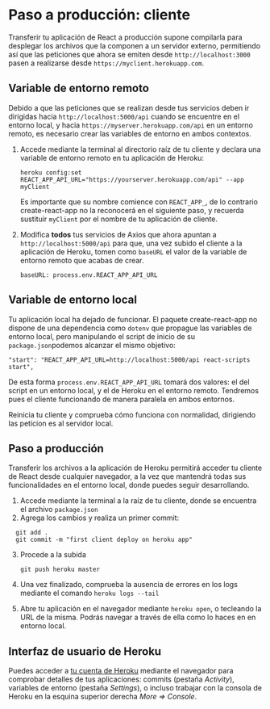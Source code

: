 

# Paso a producción: cliente

Transferir tu aplicación de React a producción supone compilarla para desplegar los archivos que la componen a un servidor externo, permitiendo así que las peticiones que ahora se emiten desde `http://localhost:3000` pasen a realizarse desde `https://myclient.herokuapp.com`.

## Variable de entorno remoto

Debido a que las peticiones que se realizan desde tus servicios deben ir dirigidas hacia `http://localhost:5000/api` cuando se encuentre en el entorno local, y hacia  `https://myserver.herokuapp.com/api` en un entorno remoto, es necesario crear las variables de entorno en ambos contextos.
 
1. Accede mediante la terminal al directorio raíz de tu cliente y declara una variable de entorno remoto en tu aplicación de Heroku:

       heroku config:set REACT_APP_API_URL="https://yourserver.herokuapp.com/api" --app myClient

   Es importante que su nombre comience con `REACT_APP_`, de lo contrario create-react-app no la reconocerá en el siguiente paso, y recuerda sustituir `myClient` por el nombre de tu aplicación de cliente.
   
2.  Modifica **todos** tus servicios de Axios que ahora apuntan a `http://localhost:5000/api` para que, una vez subido el cliente a la aplicación de Heroku, tomen como `baseURL` el valor de la variable de entorno remoto que acabas de crear. 

        baseURL: process.env.REACT_APP_API_URL

## Variable de entorno local

Tu aplicación local ha dejado de funcionar. El paquete create-react-app no dispone de una dependencia como `dotenv` que propague las variables de entorno local, pero manipulando el script de inicio de su `package.json`podemos alcanzar el mismo objetivo:

    "start": "REACT_APP_API_URL=http://localhost:5000/api react-scripts start",  

De esta forma `process.env.REACT_APP_API_URL` tomará dos valores: el del script en un entorno local, y el de Heroku en el entorno remoto. Tendremos pues el cliente funcionando de manera paralela en ambos entornos.

Reinicia tu cliente y comprueba cómo funciona con normalidad, dirigiendo las peticion es al servidor local.

## Paso a producción

Transferir los archivos a la aplicación de Heroku permitirá acceder tu cliente de React desde cualquier navegador, a la vez que mantendrá todas sus funcionalidades en el entorno local, donde puedes seguir desarrollando.

1. Accede mediante la terminal a la raíz de tu cliente, donde se encuentra el archivo `package.json`
2. Agrega los cambios y realiza un primer commit:
  ````
    git add .
    git commit -m "first client deploy on heroku app"  
  ````
3. Procede a la subida
       
       git push heroku master
       
4. Una vez finalizado, comprueba la ausencia de errores en los logs mediante el comando `heroku logs --tail`
5. Abre tu aplicación en el navegador mediante `heroku open`, o tecleando la URL de la misma. Podrás navegar a través de ella como lo haces en en entorno local.

## Interfaz de usuario de Heroku

Puedes acceder a [tu cuenta de Heroku](https://dashboard.heroku.com/apps) mediante el navegador para comprobar detalles de tus aplicaciones: commits (pestaña *Activity*), variables de entorno (pestaña *Settings*), o incluso trabajar con la consola de Heroku en la esquina superior derecha *More => Console*.
